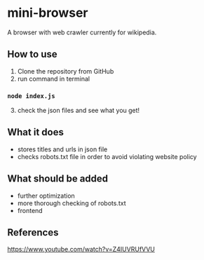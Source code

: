 # mini-browser

A browser with web crawler currently for wikipedia.

## How to use
 1. Clone the repository from GitHub
 2. run command in terminal
### `node index.js`
3. check the json files and see what you get!

## What it does
 - stores titles and urls in json file
 - checks robots.txt file in order to avoid violating website policy

## What should be added
 - further optimization
 - more thorough checking of robots.txt
 - frontend

## References

https://www.youtube.com/watch?v=Z4IUVRUfVVU
